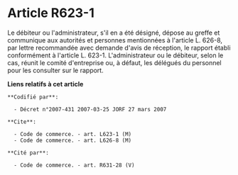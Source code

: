 # Article R623-1

Le débiteur ou l'administrateur, s'il en a été désigné, dépose au greffe et communique aux autorités et personnes mentionnées
à l'article L. 626-8, par lettre recommandée avec demande d'avis de réception, le rapport établi conformément à l'article L.
623-1. L'administrateur ou le débiteur, selon le cas, réunit le comité d'entreprise ou, à défaut, les délégués du personnel
pour les consulter sur le rapport.

**Liens relatifs à cet article**

	**Codifié par**:

	  - Décret n°2007-431 2007-03-25 JORF 27 mars 2007

	**Cite**:

	  - Code de commerce. - art. L623-1 (M)
	  - Code de commerce. - art. L626-8 (M)

	**Cité par**:

	  - Code de commerce. - art. R631-28 (V)
